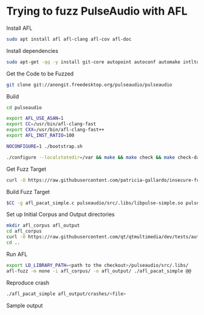 # Trying to fuzz PulseAudio with AFL

Install AFL

~~~~bash
sudo apt install afl afl-clang afl-cov afl-doc
~~~~

Install dependencies

~~~~bash
sudo apt-get -qq -y install git-core autopoint autoconf automake intltool check libasound2-dev libasyncns-dev libatomic-ops-dev libavahi-client-dev libbluetooth-dev libsbc-dev libcap-dev libfftw3-dev libgconf2-dev libglib2.0-dev libgtk-3-dev libice-dev libjack-dev libjson-c-dev liblircclient-dev libltdl-dev liborc-0.4-dev libsamplerate0-dev libsndfile1-dev libspeexdsp-dev libssl-dev libtdb-dev libudev-dev libwebrtc-audio-processing-dev libwrap0-dev libx11-xcb-dev libxcb1-dev libxtst-dev
~~~~

Get the Code to be Fuzzed

~~~~bash
git clone git://anongit.freedesktop.org/pulseaudio/pulseaudio
~~~~

Build

~~~~bash
cd pulseaudio

export AFL_USE_ASAN=1
export CC=/usr/bin/afl-clang-fast
export CXX=/usr/bin/afl-clang-fast++
export AFL_INST_RATIO=100

NOCONFIGURE=1 ./bootstrap.sh

./configure --localstatedir=/var && make && make check && make check-daemon && make install DESTDIR=`mktemp -d`
~~~~

Get Fuzz Target

~~~~bash
curl -O https://raw.githubusercontent.com/patricia-gallardo/insecure-fuzz/master/fuzz_targets/fuzz_targets/pulse_audio/afl_pacat_simple.c
~~~~

Build Fuzz Target

~~~~bash
$CC -g afl_pacat_simple.c pulseaudio/src/.libs/libpulse-simple.so pulseaudio/src/.libs/libpulse.so -o afl_pacat_simple
~~~~

Set up Initial Corpus and Output directories

~~~~bash
mkdir afl_corpus afl_output
cd afl_corpus
curl -O https://raw.githubusercontent.com/qt/qtmultimedia/dev/tests/auto/integration/qaudiodecoderbackend/testdata/test.wav
cd ..
~~~~

Run AFL

~~~~bash
export LD_LIBRARY_PATH=<path to the checkout>/pulseaudio/src/.libs/
afl-fuzz -m none -i afl_corpus/ -o afl_output/ ./afl_pacat_simple @@
~~~~

Reproduce crash

~~~~bash
./afl_pacat_simple afl_output/crashes/<file>
~~~~

Sample output

~~~~bash
~~~~
